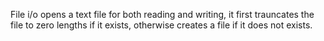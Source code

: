 File i/o opens a text file for both reading and writing, it first trauncates the file to zero lengths if it exists, otherwise creates a file if it does not exists.
